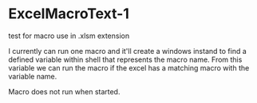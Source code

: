 # ExcelMacroText-1
test for macro use in .xlsm extension

I currently can run one macro and it'll create a windows instand to find a defined variable within shell that represents the macro name. From this variable we can run the macro if the excel has a matching macro with the variable name.

Macro does not run when started.
